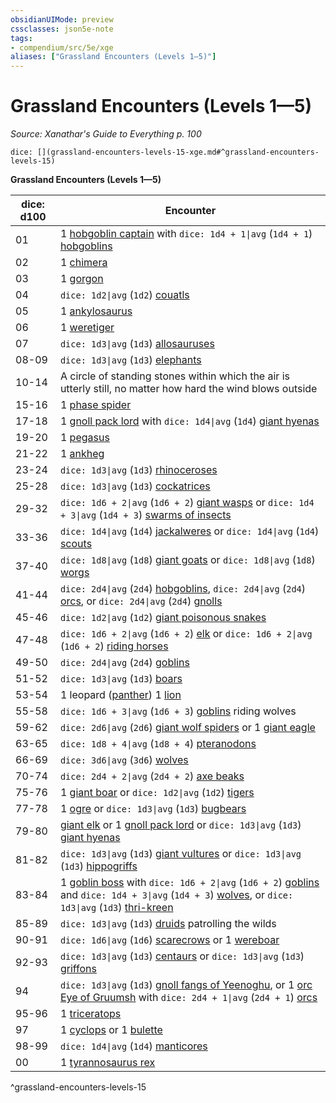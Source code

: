 ```yaml
---
obsidianUIMode: preview
cssclasses: json5e-note
tags:
- compendium/src/5e/xge
aliases: ["Grassland Encounters (Levels 1—5)"]
---
```

# Grassland Encounters (Levels 1—5)
*Source: Xanathar's Guide to Everything p. 100* 

`dice: [](grassland-encounters-levels-15-xge.md#^grassland-encounters-levels-15)`

**Grassland Encounters (Levels 1—5)**

| dice: d100 | Encounter |
|------------|-----------|
| 01 | 1 [hobgoblin captain](4-Resources/Compendium/bestiary/humanoid/hobgoblin-captain.md) with `dice: 1d4 + 1\|avg` (`1d4 + 1`) [hobgoblins](4-Resources/Compendium/bestiary/humanoid/hobgoblin.md) |
| 02 | 1 [chimera](4-Resources/Compendium/bestiary/monstrosity/chimera.md) |
| 03 | 1 [gorgon](4-Resources/Compendium/bestiary/monstrosity/gorgon.md) |
| 04 | `dice: 1d2\|avg` (`1d2`) [couatls](4-Resources/Compendium/bestiary/celestial/couatl.md) |
| 05 | 1 [ankylosaurus](4-Resources/Compendium/bestiary/beast/ankylosaurus.md) |
| 06 | 1 [weretiger](4-Resources/Compendium/bestiary/humanoid/weretiger.md) |
| 07 | `dice: 1d3\|avg` (`1d3`) [allosauruses](4-Resources/Compendium/bestiary/beast/allosaurus.md) |
| 08-09 | `dice: 1d3\|avg` (`1d3`) [elephants](4-Resources/Compendium/bestiary/beast/elephant.md) |
| 10-14 | A circle of standing stones within which the air is utterly still, no matter how hard the wind blows outside |
| 15-16 | 1 [phase spider](4-Resources/Compendium/bestiary/monstrosity/phase-spider.md) |
| 17-18 | 1 [gnoll pack lord](4-Resources/Compendium/bestiary/humanoid/gnoll-pack-lord.md) with `dice: 1d4\|avg` (`1d4`) [giant hyenas](4-Resources/Compendium/bestiary/beast/giant-hyena.md) |
| 19-20 | 1 [pegasus](4-Resources/Compendium/bestiary/celestial/pegasus.md) |
| 21-22 | 1 [ankheg](4-Resources/Compendium/bestiary/monstrosity/ankheg.md) |
| 23-24 | `dice: 1d3\|avg` (`1d3`) [rhinoceroses](4-Resources/Compendium/bestiary/beast/rhinoceros.md) |
| 25-28 | `dice: 1d3\|avg` (`1d3`) [cockatrices](4-Resources/Compendium/bestiary/monstrosity/cockatrice.md) |
| 29-32 | `dice: 1d6 + 2\|avg` (`1d6 + 2`) [giant wasps](4-Resources/Compendium/bestiary/beast/giant-wasp.md) or `dice: 1d4 + 3\|avg` (`1d4 + 3`) [swarms of insects](4-Resources/Compendium/bestiary/beast/swarm-of-insects.md) |
| 33-36 | `dice: 1d4\|avg` (`1d4`) [jackalweres](4-Resources/Compendium/bestiary/humanoid/jackalwere.md) or `dice: 1d4\|avg` (`1d4`) [scouts](4-Resources/Compendium/bestiary/humanoid/scout.md) |
| 37-40 | `dice: 1d8\|avg` (`1d8`) [giant goats](4-Resources/Compendium/bestiary/beast/giant-goat.md) or `dice: 1d8\|avg` (`1d8`) [worgs](4-Resources/Compendium/bestiary/monstrosity/worg.md) |
| 41-44 | `dice: 2d4\|avg` (`2d4`) [hobgoblins](4-Resources/Compendium/bestiary/humanoid/hobgoblin.md), `dice: 2d4\|avg` (`2d4`) [orcs](4-Resources/Compendium/bestiary/humanoid/orc.md), or `dice: 2d4\|avg` (`2d4`) [gnolls](4-Resources/Compendium/bestiary/humanoid/gnoll.md) |
| 45-46 | `dice: 1d2\|avg` (`1d2`) [giant poisonous snakes](4-Resources/Compendium/bestiary/beast/giant-poisonous-snake.md) |
| 47-48 | `dice: 1d6 + 2\|avg` (`1d6 + 2`) [elk](4-Resources/Compendium/bestiary/beast/elk.md) or `dice: 1d6 + 2\|avg` (`1d6 + 2`) [riding horses](4-Resources/Compendium/bestiary/beast/riding-horse.md) |
| 49-50 | `dice: 2d4\|avg` (`2d4`) [goblins](4-Resources/Compendium/bestiary/humanoid/goblin.md) |
| 51-52 | `dice: 1d3\|avg` (`1d3`) [boars](4-Resources/Compendium/bestiary/beast/boar.md) |
| 53-54 | 1 leopard ([panther](4-Resources/Compendium/bestiary/beast/panther.md)) 1 [lion](4-Resources/Compendium/bestiary/beast/lion.md) |
| 55-58 | `dice: 1d6 + 3\|avg` (`1d6 + 3`) [goblins](4-Resources/Compendium/bestiary/humanoid/goblin.md) riding wolves |
| 59-62 | `dice: 2d6\|avg` (`2d6`) [giant wolf spiders](4-Resources/Compendium/bestiary/beast/giant-wolf-spider.md) or 1 [giant eagle](4-Resources/Compendium/bestiary/beast/giant-eagle.md) |
| 63-65 | `dice: 1d8 + 4\|avg` (`1d8 + 4`) [pteranodons](4-Resources/Compendium/bestiary/beast/pteranodon.md) |
| 66-69 | `dice: 3d6\|avg` (`3d6`) [wolves](4-Resources/Compendium/bestiary/beast/wolf.md) |
| 70-74 | `dice: 2d4 + 2\|avg` (`2d4 + 2`) [axe beaks](4-Resources/Compendium/bestiary/beast/axe-beak.md) |
| 75-76 | 1 [giant boar](4-Resources/Compendium/bestiary/beast/giant-boar.md) or `dice: 1d2\|avg` (`1d2`) [tigers](4-Resources/Compendium/bestiary/beast/tiger.md) |
| 77-78 | 1 [ogre](4-Resources/Compendium/bestiary/giant/ogre.md) or `dice: 1d3\|avg` (`1d3`) [bugbears](4-Resources/Compendium/bestiary/humanoid/bugbear.md) |
| 79-80 | [giant elk](4-Resources/Compendium/bestiary/beast/giant-elk.md) or 1 [gnoll pack lord](4-Resources/Compendium/bestiary/humanoid/gnoll-pack-lord.md) or `dice: 1d3\|avg` (`1d3`) [giant hyenas](4-Resources/Compendium/bestiary/beast/giant-hyena.md) |
| 81-82 | `dice: 1d3\|avg` (`1d3`) [giant vultures](4-Resources/Compendium/bestiary/beast/giant-vulture.md) or `dice: 1d3\|avg` (`1d3`) [hippogriffs](4-Resources/Compendium/bestiary/monstrosity/hippogriff.md) |
| 83-84 | 1 [goblin boss](4-Resources/Compendium/bestiary/humanoid/goblin-boss.md) with `dice: 1d6 + 2\|avg` (`1d6 + 2`) [goblins](4-Resources/Compendium/bestiary/humanoid/goblin.md) and `dice: 1d4 + 3\|avg` (`1d4 + 3`) [wolves](4-Resources/Compendium/bestiary/beast/wolf.md), or `dice: 1d3\|avg` (`1d3`) [thri-kreen](4-Resources/Compendium/bestiary/humanoid/thri-kreen.md) |
| 85-89 | `dice: 1d3\|avg` (`1d3`) [druids](4-Resources/Compendium/bestiary/humanoid/druid.md) patrolling the wilds |
| 90-91 | `dice: 1d6\|avg` (`1d6`) [scarecrows](4-Resources/Compendium/bestiary/construct/scarecrow.md) or 1 [wereboar](4-Resources/Compendium/bestiary/humanoid/wereboar.md) |
| 92-93 | `dice: 1d3\|avg` (`1d3`) [centaurs](4-Resources/Compendium/bestiary/monstrosity/centaur.md) or `dice: 1d3\|avg` (`1d3`) [griffons](4-Resources/Compendium/bestiary/monstrosity/griffon.md) |
| 94 | `dice: 1d3\|avg` (`1d3`) [gnoll fangs of Yeenoghu](4-Resources/Compendium/bestiary/fiend/gnoll-fang-of-yeenoghu.md), or 1 [orc Eye of Gruumsh](4-Resources/Compendium/bestiary/humanoid/orc-eye-of-gruumsh.md) with `dice: 2d4 + 1\|avg` (`2d4 + 1`) [orcs](4-Resources/Compendium/bestiary/humanoid/orc.md) |
| 95-96 | 1 [triceratops](4-Resources/Compendium/bestiary/beast/triceratops.md) |
| 97 | 1 [cyclops](4-Resources/Compendium/bestiary/giant/cyclops.md) or 1 [bulette](4-Resources/Compendium/bestiary/monstrosity/bulette.md) |
| 98-99 | `dice: 1d4\|avg` (`1d4`) [manticores](4-Resources/Compendium/bestiary/monstrosity/manticore.md) |
| 00 | 1 [tyrannosaurus rex](4-Resources/Compendium/bestiary/beast/tyrannosaurus-rex.md) |
^grassland-encounters-levels-15
